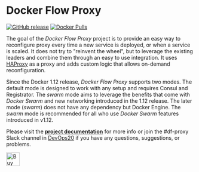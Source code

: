 # Docker Flow Proxy

[![GitHub release](https://img.shields.io/github/release/vfarcic/docker-flow-proxy.svg)]()
[![Docker Pulls](https://img.shields.io/docker/pulls/vfarcic/docker-flow-proxy.svg)]()

The goal of the *Docker Flow Proxy* project is to provide an easy way to reconfigure proxy every time a new service is deployed, or when a service is scaled. It does not try to "reinvent the wheel", but to leverage the existing leaders and combine them through an easy to use integration. It uses [HAProxy](http://www.haproxy.org/) as a proxy and adds custom logic that allows on-demand reconfiguration.

Since the Docker 1.12 release, *Docker Flow Proxy* supports two modes. The default mode is designed to work with any setup and requires Consul and Registrator. The *swarm* mode aims to leverage the benefits that come with *Docker Swarm* and new networking introduced in the 1.12 release. The later mode (*swarm*) does not have any dependency but Docker Engine. The *swarm* mode is recommended for all who use *Docker Swarm* features introduced in v1.12.

Please visit the **[project documentation](http://proxy.dockerflow.com)** for more info or join the #df-proxy Slack channel in [DevOps20](http://slack.devops20toolkit.com/) if you have any questions, suggestions, or problems.

<a href='https://ko-fi.com/A655LRB' target='_blank'><img height='36' style='border:0px;height:36px;' src='https://az743702.vo.msecnd.net/cdn/kofi2.png?v=0' border='0' alt='Buy Me a Coffee at ko-fi.com' /></a>